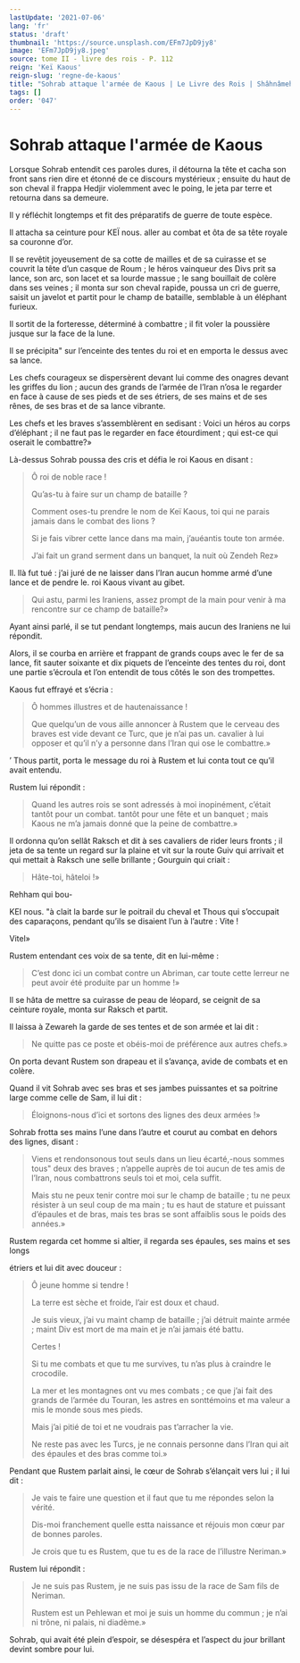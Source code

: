 ```yaml
---
lastUpdate: '2021-07-06'
lang: 'fr'
status: 'draft'
thumbnail: 'https://source.unsplash.com/EFm7JpD9jy8'
image: 'EFm7JpD9jy8.jpeg'
source: tome II - livre des rois - P. 112
reign: 'Keï Kaous'
reign-slug: 'regne-de-kaous'
title: "Sohrab attaque l'armée de Kaous | Le Livre des Rois | Shâhnâmeh"
tags: []
order: '047'
---
```


# Sohrab attaque l'armée de Kaous

Lorsque Sohrab entendit ces paroles dures, il détourna la tête et cacha son front sans rien dire et étonné de ce discours mystérieux ; ensuite du haut de son cheval il frappa Hedjir violemment avec le poing, le jeta par terre et retourna dans sa demeure.

Il y réfléchit longtemps et fit des préparatifs de guerre de toute espèce.

Il attacha sa ceinture pour KEÏ nous. aller au combat et ôta de sa tête royale sa couronne d’or.

Il se revêtit joyeusement de sa cotte de mailles et de sa cuirasse et se couvrit la tête d’un casque de Roum ; le héros vainqueur des Divs prit sa lance, son arc, son lacet et sa lourde massue ; le sang bouillait de colère dans ses veines ; il monta sur son cheval rapide, poussa un cri de guerre, saisit un javelot et partit pour le champ de bataille, semblable à un éléphant furieux.

Il sortit de la forteresse, déterminé à combattre ; il fit voler la poussière jusque sur la face de la lune.

Il se précipita" sur l’enceinte des tentes du roi et en emporta le dessus avec sa lance.

Les chefs courageux se dispersèrent devant lui comme des onagres devant les griffes du lion ; aucun des grands de l’armée de l’Iran n’osa le regarder en face à cause de ses pieds et de ses étriers, de ses mains et de ses rênes, de ses bras et de sa lance vibrante.

Les chefs et les braves s’assemblèrent en sedisant : Voici un héros au corps d’éléphant ; il ne faut pas le regarder en face étourdiment ; qui est-ce qui oserait le combattre?»

Là-dessus Sohrab poussa des cris et défia le roi Kaous en disant :

> Ô roi de noble race !
>
> Qu’as-tu à faire sur un champ de bataille ?
>
> Comment oses-tu prendre le nom de Keï Kaous, toi qui ne parais jamais dans le combat des lions ?
>
> Si je fais vibrer cette lance dans ma main, j’auéantis toute ton armée.
>
> J’ai fait un grand serment dans un banquet, la nuit où Zendeh Rez»

Il. llà fut tué : j’ai juré de ne laisser dans l’Iran aucun homme armé d’une lance et de pendre le. roi Kaous vivant au gibet.
>
> Qui astu, parmi les Iraniens, assez prompt de la main pour venir à ma rencontre sur ce champ de bataille?»

Ayant ainsi parlé, il se tut pendant longtemps, mais aucun des Iraniens ne lui répondit.

Alors, il se courba en arrière et frappant de grands coups avec le fer de sa lance, fit sauter soixante et dix piquets de l’enceinte des tentes du roi, dont une partie s’écroula et l’on entendit de tous côtés le son des trompettes.

Kaous fut effrayé et s’écria :

> Ô hommes illustres et de hautenaissance !
>
> Que quelqu’un de vous aille annoncer à Rustem que le cerveau des braves est vide devant ce Turc, que je n’ai pas un. cavalier à lui opposer et qu’il n’y a personne dans l’Iran qui ose le combattre.»

’
Thous partit, porta le message du roi à Rustem et lui conta tout ce qu’il avait entendu.

Rustem lui répondit :

> Quand les autres rois se sont adressés à moi inopinément, c’était tantôt pour un combat. tantôt pour une fête et un banquet ; mais Kaous ne m’a jamais donné que la peine de combattre.»

Il ordonna qu’on sellât Raksch et dit à ses cavaliers de rider leurs fronts ; il jeta de sa tente un regard sur la plaine et vit sur la route Guiv qui arrivait et qui mettait à Raksch une selle brillante ; Gourguin qui criait :

> Hâte-toi, hâteloi !»

Rehham qui bou-

KEI nous. "à clait la barde sur le poitrail du cheval et Thous qui s’occupait des caparaçons, pendant qu’ils se disaient l’un à l’autre : Vite !

Vitel»

Rustem entendant ces voix de sa tente, dit en lui-même :

> C’est donc ici un combat contre un Abriman, car toute cette lerreur ne peut avoir été produite par un homme !»

Il se hâta de mettre sa cuirasse de peau de léopard, se ceignit de sa ceinture royale, monta sur Raksch et partit.

Il laissa à Zewareh la garde de ses tentes et de son armée et lai dit :

> Ne quitte pas ce poste et obéis-moi de préférence aux autres chefs.»

On porta devant Rustem son drapeau et il s’avança, avide de combats et en colère.

Quand il vit Sohrab avec ses bras et ses jambes puissantes et sa poitrine large comme celle de Sam, il lui dit :

> Éloignons-nous d’ici et sortons des lignes des deux armées !»

Sohrab frotta ses mains l’une dans l’autre et courut au combat en dehors des lignes, disant :

> Viens et rendonsonous tout seuls dans un lieu écarté,-nous sommes tous" deux des braves ; n’appelle auprès de toi aucun de tes amis de l’Iran, nous combattrons seuls toi et moi, cela suffit.
>
> Mais stu ne peux tenir contre moi sur le champ de bataille ; tu ne peux résister à un seul coup de ma main ; tu es haut de stature et puissant d’épaules et de bras, mais tes bras se sont affaiblis sous le poids des années.»

Rustem regarda cet homme si altier, il regarda ses épaules, ses mains et ses longs

étriers et lui dit avec douceur :

> Ô jeune homme si tendre !
>
> La terre est sèche et froide, l’air est doux et chaud.
>
> Je suis vieux, j’ai vu maint champ de bataille ; j’ai détruit mainte armée ; maint Div est mort de ma main et je n’ai jamais été battu.
>
> Certes !
>
> Si tu me combats et que tu me survives, tu n’as plus à craindre le crocodile.
>
> La mer et les montagnes ont vu mes combats ; ce que j’ai fait des grands de l’armée du Touran, les astres en sonttémoins et ma valeur a mis le monde sous mes pieds.
>
> Mais j’ai pitié de toi et ne voudrais pas t’arracher la vie.
>
> Ne reste pas avec les Turcs, je ne connais personne dans l’Iran qui ait des épaules et des bras comme toi.»

Pendant que Rustem parlait ainsi, le cœur de Sohrab s’élançait vers lui ; il lui dit :

> Je vais te faire une question et il faut que tu me répondes selon la vérité.
>
> Dis-moi franchement quelle estta naissance et réjouis mon cœur par de bonnes paroles.
>
> Je crois que tu es Rustem, que tu es de la race de l’illustre Neriman.»

Rustem lui répondit :

> Je ne suis pas Rustem, je ne suis pas issu de la race de Sam fils de Neriman.
>
> Rustem est un Pehlewan et moi je suis un homme du commun ; je n’ai ni trône, ni palais, ni diadème.»

Sohrab, qui avait été plein d’espoir, se désespéra et l’aspect du jour brillant devint sombre pour lui.
